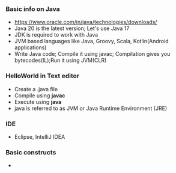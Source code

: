 ### Basic info on Java

* https://www.oracle.com/in/java/technologies/downloads/
* Java 20 is the latest version; Let's use Java 17
* JDK is required to work with Java
* JVM based languages like Java, Groovy, Scala, Kotlin(Android applications)
* Write Java code; Compile it using javac; Compilation gives you bytecodes(IL);Run it using JVM(CLR)

### HelloWorld in Text editor

* Create a .java file
* Compile using **javac**
* Execute using **java**
* java is referred to as JVM or Java Runtime Environment (JRE)

### IDE

* Eclipse, IntelliJ IDEA

### Basic constructs

* 